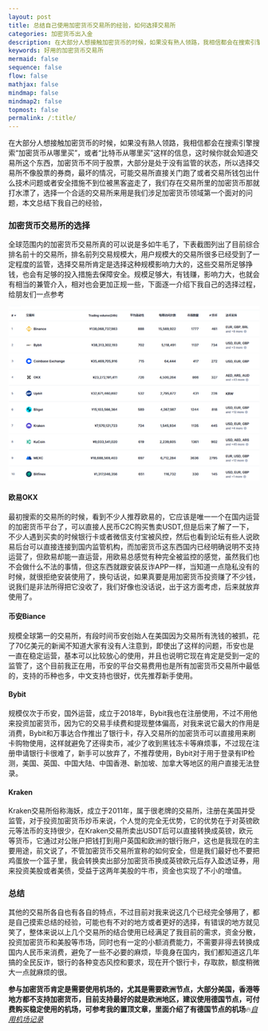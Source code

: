 ```yaml
---
layout: post
title: 总结自己使用加密货币交易所的经验，如何选择交易所
categories: 加密货币出入金
description: 在大部分人想接触加密货币的时候，如果没有熟人领路，我相信都会在搜索引擎搜索“加密货币从哪里买”，或者“比特币从哪里买”这样的信息，加密货币不同于股票，大部分是处于没有监管的状态，选择一个合适的交易所来用是我们涉足加密货币领域第一个面对的问题，本文总结了我选择欧易OKX，币安，Bybit，Kraken的过程和理由
keywords: 好用的加密货币交易所
mermaid: false
sequence: false
flow: false
mathjax: false
mindmap: false
mindmap2: false
topmost: false
permalink: /:title/
---
```

在大部分人想接触加密货币的时候，如果没有熟人领路，我相信都会在搜索引擎搜索“加密货币从哪里买”，或者“比特币从哪里买”这样的信息，这时候你就会知道交易所这个东西，加密货币不同于股票，大部分是处于没有监管的状态，所以选择交易所不像股票的券商，最坏的情况，可能交易所直接关门跑了或者交易所钱包出什么技术问题或者安全措施不到位被黑客盗走了，我们存在交易所里的加密货币那就打水漂了，选择一个合适的交易所来用是我们涉足加密货币领域第一个面对的问题，本文总结下我自己的经验，

### 加密货币交易所的选择

全球范围内的加密货币交易所真的可以说是多如牛毛了，下表截图列出了目前综合排名前十的交易所，排名前列交易规模大，用户规模大的交易所很多已经受到了一定程度的监管，选择交易所肯定是选择这种规模影响力大的，这些交易所足够挣钱，也会有足够的投入措施去保障安全。规模足够大，有钱赚，影响力大，也就会有相当的兼管介入，相对也会更加正规一些，下面逐一介绍下我自己的选择过程，给朋友们一点参考

![Top 10 coin exchange](/images/posts/coinexchange/top-exchange.png)

#### 欧易OKX

最初搜索的交易所的时候，看到不少人推荐欧易的，它应该是唯一一个在国内运营的加密货币平台了，可以直接人民币C2C购买售卖USDT,但是后来了解了一下，不少人遇到买卖的时候银行卡或者微信支付宝被风控，然后也看到论坛有些人说欧易后台可以直接连接到国内监管机构，而加密货币这东西国内已经明确说明不支持运营了，但欧易却能一直运营，用欧易总感觉有种完全被监控的感觉，虽然我们也不会做什么不法的事情，但这东西就跟安装反诈APP一样，当知道一点隐私没有的时候，就很拒绝安装使用了，换句话说，如果真要是用加密货币投资赚了不少钱，说我们是非法所得把它没收了，我们好像也没话说，出于这方面考虑，后来就放弃使用了。

#### 币安Biance

规模全球第一的交易所，有段时间币安创始人在美国因为交易所有洗钱的被抓，花了70亿美元的新闻不知道大家有没有人注意到，即使出了这样的问题，币安也是一直在稳定运营，基本可以比较放心的使用，并且也说明它现在肯定是受到一定的监管了，这个目前我正在用，币安的平台交易费用也是所有加密货币交易所中最低的，支持的币种也多，中文支持也很好，优先推荐新手使用。

#### Bybit

规模仅次于币安，国外运营，成立于2018年，Bybit我也在注册使用，不过不用他来投资加密货币，因为它的交易手续费和提现整体偏高，对我来说它最大的作用是消费，Bybit和万事达合作推出了银行卡，存入交易所的加密货币可以直接用来刷卡购物使用，这样就避免了还得卖币，减少了收到黑钱冻卡等麻烦事，不过现在注册申请银行卡很难了，新手可以放弃了，不推荐使用，Bybit对于用于登录有IP检测，美国、英国、中国大陆、中国香港、新加坡、加拿大等地区的用户直接无法登录。

#### Kraken

Kraken交易所俗称海妖，成立于2011年，属于很老牌的交易所，注册在美国并受监管，对于投资加密货币炒币来说，个人觉的完全无优势，它的优势在于对英镑欧元等法币的支持很少，在Kraken交易所卖出USDT后可以直接转换成英镑，欧元等货币，它通过对公账户把钱打到用户英国和欧洲的银行账户，这也是我现在的主要用途，前文说了，不管加密货币交易所宣称的如何安全，但是我们最好也不要把鸡蛋放一个篮子里，我会转换卖出部分加密货币换成英镑欧元后存入盈透证券，用来投资美股或者美债，受益于这两年美股的牛市，资金也实现了不小的增值。

### 总结

其他的交易所各自也有各自的特点，不过目前对我来说这几个已经完全够用了，都是自己摸索总结的经验，可能也有不对的地方或者更好的选择，有错误的地方就见笑了，整体来说以上几个交易所的结合使用已经满足了我目前的需求，资金分散，投资加密货币和美股等市场，同时也有一定的小额消费能力，不需要非得去转换成国内人民币来消费，避免了一些不必要的麻烦，毕竟身在国内，我们都知道这几年搞的全民反诈，银行的各种变态风控和要求，现在开个银行卡，存取款，额度稍微大一点就麻烦的很。

**参与加密货币肯定是需要使用机场的，尤其是需要欧洲节点，大部分美国，香港等地方都不支持加密货币，目前支持最好的就是欧洲地区，建议使用德国节点，可付费购买稳定使用的机场，可参考我的置顶文章，里面介绍了有德国节点的机场**🔥[*自用机场记录*](https://www.openwayz.com/jichang/) 



  







